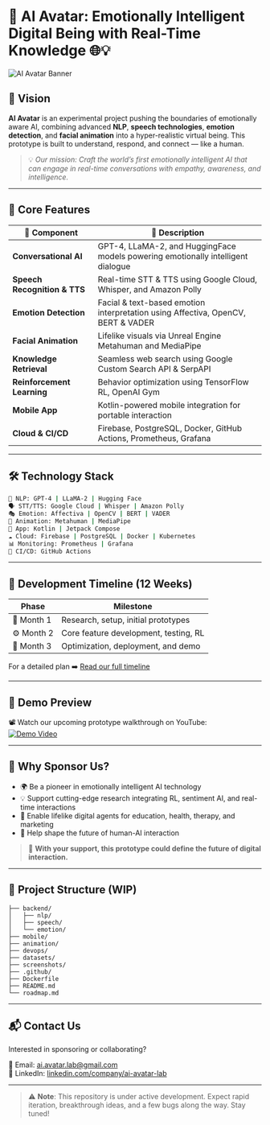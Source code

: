 
# 🤖 AI Avatar: Emotionally Intelligent Digital Being with Real-Time Knowledge 🌐💡

![AI Avatar Banner](screenshots/banner.jpg)

## 🚀 Vision

**AI Avatar** is an experimental project pushing the boundaries of emotionally aware AI, combining advanced **NLP**, **speech technologies**, **emotion detection**, and **facial animation** into a hyper-realistic virtual being. This prototype is built to understand, respond, and connect — like a human.

> 💡 *Our mission: Craft the world’s first emotionally intelligent AI that can engage in real-time conversations with empathy, awareness, and intelligence.*

---

## 🧠 Core Features

| 🔧 Component | 💬 Description |
|-------------|----------------|
| **Conversational AI** | GPT-4, LLaMA-2, and HuggingFace models powering emotionally intelligent dialogue |
| **Speech Recognition & TTS** | Real-time STT & TTS using Google Cloud, Whisper, and Amazon Polly |
| **Emotion Detection** | Facial & text-based emotion interpretation using Affectiva, OpenCV, BERT & VADER |
| **Facial Animation** | Lifelike visuals via Unreal Engine Metahuman and MediaPipe |
| **Knowledge Retrieval** | Seamless web search using Google Custom Search API & SerpAPI |
| **Reinforcement Learning** | Behavior optimization using TensorFlow RL, OpenAI Gym |
| **Mobile App** | Kotlin-powered mobile integration for portable interaction |
| **Cloud & CI/CD** | Firebase, PostgreSQL, Docker, GitHub Actions, Prometheus, Grafana |

---

## 🛠️ Technology Stack

```bash
🧠 NLP: GPT-4 | LLaMA-2 | Hugging Face
🗣️ STT/TTS: Google Cloud | Whisper | Amazon Polly
🎭 Emotion: Affectiva | OpenCV | BERT | VADER
🎨 Animation: Metahuman | MediaPipe
📱 App: Kotlin | Jetpack Compose
☁️ Cloud: Firebase | PostgreSQL | Docker | Kubernetes
📊 Monitoring: Prometheus | Grafana
🔁 CI/CD: GitHub Actions
```

---

## 📅 Development Timeline (12 Weeks)

| Phase | Milestone |
|-------|-----------|
| 🔬 Month 1 | Research, setup, initial prototypes |
| ⚙️ Month 2 | Core feature development, testing, RL |
| 🚀 Month 3 | Optimization, deployment, and demo |

For a detailed plan ➡️ [Read our full timeline](screenshots/timeline.jpg)

---

## 🎥 Demo Preview

📽️ Watch our upcoming prototype walkthrough on YouTube:  
[![Demo Video](https://img.youtube.com/vi/DEMO_VIDEO_ID/0.jpg)](https://www.youtube.com/watch?v=DEMO_VIDEO_ID)

---

## 🤝 Why Sponsor Us?

- 🌍 Be a pioneer in emotionally intelligent AI technology
- 💡 Support cutting-edge research integrating RL, sentiment AI, and real-time interactions
- 📱 Enable lifelike digital agents for education, health, therapy, and marketing
- 🔬 Help shape the future of human-AI interaction

> 🙏 **With your support, this prototype could define the future of digital interaction.**

---

## 📂 Project Structure (WIP)

```plaintext
├── backend/
│   ├── nlp/
│   ├── speech/
│   └── emotion/
├── mobile/
├── animation/
├── devops/
├── datasets/
├── screenshots/
├── .github/
├── Dockerfile
├── README.md
└── roadmap.md
```

---

## 📬 Contact Us

Interested in sponsoring or collaborating?

📧 Email: [ai.avatar.lab@gmail.com](mailto:ai.avatar.lab@gmail.com)  
💼 LinkedIn: [linkedin.com/company/ai-avatar-lab](https://linkedin.com/company/ai-avatar-lab)

---

> ⚠️ **Note**: This repository is under active development. Expect rapid iteration, breakthrough ideas, and a few bugs along the way. Stay tuned!
